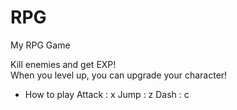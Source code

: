# RPG
My RPG Game

Kill enemies and get EXP!  
When you level up, you can upgrade your character!&nbsp;

* How to play 
Attack : x 
Jump : z 
Dash : c

